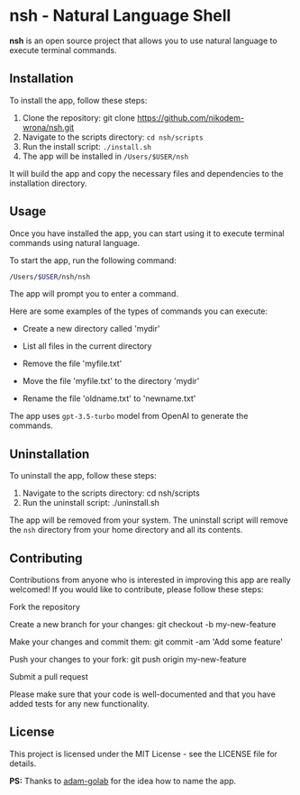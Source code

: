 # nsh - Natural Language Shell
__nsh__  is an open source project that allows you to use natural language to execute terminal commands.

## Installation
To install the app, follow these steps:

1. Clone the repository: git clone https://github.com/nikodem-wrona/nsh.git
2. Navigate to the scripts directory: `cd nsh/scripts`
3. Run the install script: `./install.sh`
4. The app will be installed in `/Users/$USER/nsh`

It will build the app and copy the necessary files and dependencies to the installation directory.

## Usage
Once you have installed the app, you can start using it to execute terminal commands using natural language.

To start the app, run the following command:

```bash
/Users/$USER/nsh/nsh
```

The app will prompt you to enter a command.

Here are some examples of the types of commands you can execute:

- Create a new directory called 'mydir'

- List all files in the current directory
- Remove the file 'myfile.txt'
- Move the file 'myfile.txt' to the directory 'mydir'
- Rename the file 'oldname.txt' to 'newname.txt'

The app uses `gpt-3.5-turbo` model from OpenAI to generate the commands.

## Uninstallation
To uninstall the app, follow these steps:

1. Navigate to the scripts directory: cd nsh/scripts
2. Run the uninstall script: ./uninstall.sh

The app will be removed from your system.
The uninstall script will remove the `nsh` directory from your home directory and all its contents.

## Contributing
Contributions from anyone who is interested in improving this app are really welcomed! If you would like to contribute, please follow these steps:

Fork the repository

Create a new branch for your changes: git checkout -b my-new-feature

Make your changes and commit them: git commit -am 'Add some feature'

Push your changes to your fork: git push origin my-new-feature

Submit a pull request

Please make sure that your code is well-documented and that you have added tests for any new functionality.

## License
This project is licensed under the MIT License - see the LICENSE file for details.

__PS:__ Thanks to [adam-golab](https://github.com/adam-golab) for the idea how to name the app.
